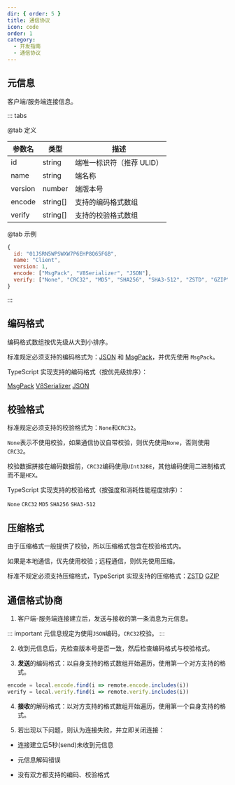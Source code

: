 ```yaml
---
dir: { order: 5 }
title: 通信协议
icon: code
order: 1
category:
  - 开发指南
  - 通信协议
---
```


## 元信息

客户端/服务端连接信息。

::: tabs

@tab 定义

| 参数名  | 类型     | 描述                      |
| ------- | -------- | ------------------------- |
| id      | string   | 端唯一标识符（推荐 ULID） |
| name    | string   | 端名称                    |
| version | number   | 端版本号                  |
| encode  | string[] | 支持的编码格式数组        |
| verify  | string[] | 支持的校验格式数组        |

@tab 示例

```js
{
  id: "01JSRN5WPSWXW7P6EHP8Q65FGB",
  name: "Client",
  version: 1,
  encode: ["MsgPack", "V8Serializer", "JSON"],
  verify: ["None", "CRC32", "MD5", "SHA256", "SHA3-512", "ZSTD", "GZIP"]
}
```

:::

## 编码格式

编码格式数组按优先级从大到小排序。

标准规定必须支持的编码格式为：[JSON](https://json.org) 和 [MsgPack](https://msgpack.org)，并优先使用 `MsgPack`。

TypeScript 实现支持的编码格式（按优先级排序）：

[MsgPack](https://msgpack.org) [V8Serializer](https://nodejs.org/api/v8.html) [JSON](https://json.org)

## 校验格式

标准规定必须支持的校验格式为：`None`和`CRC32`。

`None`表示不使用校验，如果通信协议自带校验，则优先使用`None`，否则使用`CRC32`。

校验数据拼接在编码数据前，`CRC32`编码使用`UInt32BE`，其他编码使用二进制格式而不是`HEX`。

TypeScript 实现支持的校验格式（按强度和消耗性能程度排序）：

`None` `CRC32` `MD5` `SHA256` `SHA3-512`

## 压缩格式

由于压缩格式一般提供了校验，所以压缩格式包含在校验格式内。

如果是本地通信，优先使用校验；远程通信，则优先使用压缩。

标准不规定必须支持压缩格式，TypeScript 实现支持的压缩格式：[ZSTD](https://zstd.net) [GZIP](https://gzip.org)

## 通信格式协商

1. 客户端-服务端连接建立后，发送与接收的第一条消息为元信息。

::: important
元信息规定为使用`JSON`编码，`CRC32`校验。
:::

2. 收到元信息后，先检查版本号是否一致，然后检查编码格式与校验格式。

3. **发送**的编码格式：以自身支持的格式数组开始遍历，使用第一个对方支持的格式。

```js
encode = local.encode.find(i => remote.encode.includes(i))
verify = local.verify.find(i => remote.verify.includes(i))
```

4. **接收**的解码格式：以对方支持的格式数组开始遍历，使用第一个自身支持的格式。

5. 若出现以下问题，则认为连接失败，并立即关闭连接：

- 连接建立后5秒(send)未收到元信息

- 元信息解码错误

- 没有双方都支持的编码、校验格式

<Catalog />
